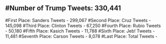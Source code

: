 #Number of Trump Tweets: 330,441
---
#First Place: Sanders Tweets - 299,067
#Second Place: Cruz Tweets - 145,098
#Third Place: Clinton Tweets - 67,250
#Fourth Place: Rubio Tweets - 50,180
#Fifth Place: Kasich Tweets - 11,788
#Sixth Place: Jeb! Tweets - 11,481
#Seventh Place: Carson Tweets - 8,078
#Last Place: Total Tweets -  
